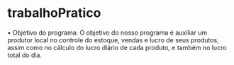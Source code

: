 # trabalhoPratico

•	Objetivo do programa:
O objetivo do nosso programa é auxiliar um produtor local no controle do estoque, vendas e lucro de seus produtos, assim como no cálculo do lucro diário de cada produto, e também no lucro total do dia.
